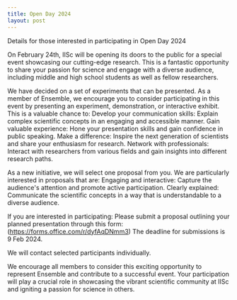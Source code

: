 ```yaml
---
title: Open Day 2024
layout: post
---
```


Details for those interested in participating in Open Day 2024

<!--more-->

On February 24th, IISc will be opening its doors to the public for a special event showcasing our cutting-edge research. This is a fantastic opportunity to share your passion for science and engage with a diverse audience, including middle and high school students as well as fellow researchers.
 
We have decided on a set of experiments that can be presented. As a member of Ensemble, we encourage you to consider participating in this event by presenting an experiment, demonstration, or interactive exhibit. This is a valuable chance to:
Develop your communication skills: Explain complex scientific concepts in an engaging and accessible manner.
Gain valuable experience: Hone your presentation skills and gain confidence in public speaking.
Make a difference: Inspire the next generation of scientists and share your enthusiasm for research.
Network with professionals: Interact with researchers from various fields and gain insights into different research paths.
 
As a new initiative, we will select one proposal from you. We are particularly interested in proposals that are:
Engaging and interactive: Capture the audience's attention and promote active participation.
Clearly explained: Communicate the scientific concepts in a way that is understandable to a diverse audience.
 
If you are interested in participating:
Please submit a proposal outlining your planned presentation through this form: (https://forms.office.com/r/dyfAqDNmm3)
The deadline for submissions is 9 Feb 2024.
 
We will contact selected participants individually.

We encourage all members to consider this exciting opportunity to represent Ensemble and contribute to a successful event. Your participation will play a crucial role in showcasing the vibrant scientific community at IISc and igniting a passion for science in others.